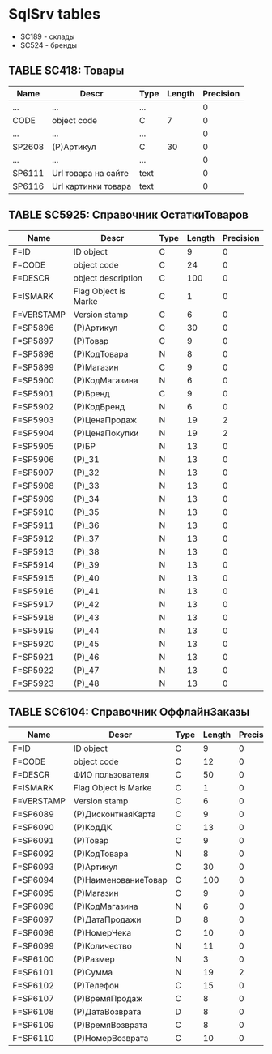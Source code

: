 # SqlSrv tables
- SC189 - склады
- SC524 - бренды

## TABLE SC418: Товары
| Name        | Descr               | Type | Length  | Precision |
| ----------- |-------------------- | ---- | ------- | --------- |
| ...         | ...                 | ...  |         | 0         |
| CODE        | object code         | C    | 7       | 0         |
| ...         | ...                 | ...  |         | 0         |
| SP2608      | (P)Артикул          | C    | 30      | 0         |
| ...         | ...                 | ...  |         | 0         |
| SP6111      | Url товара на сайте | text |         | 0         |
| SP6116      | Url картинки товара | text |         | 0         |

## TABLE SC5925: Справочник ОстаткиТоваров
| Name        | Descr               | Type | Length  | Precision |
| ----------- |-------------------- | ---- | ------- | --------- |
| F=ID        | ID object           | C    | 9       | 0         |
| F=CODE      | object code         | C    | 24      | 0         |
| F=DESCR     | object description  | C    | 100     | 0         |
| F=ISMARK    | Flag Object is Marke| C    | 1       | 0         |
| F=VERSTAMP  | Version stamp       | C    | 6       | 0         |
| F=SP5896    | (P)Артикул          | C    | 30      | 0         |
| F=SP5897    | (P)Товар            | C    | 9       | 0         |
| F=SP5898    | (P)КодТовара        | N    | 8       | 0         |
| F=SP5899    | (P)Магазин          | C    | 9       | 0         |
| F=SP5900    | (P)КодМагазина      | N    | 6       | 0         |
| F=SP5901    | (P)Бренд            | C    | 9       | 0         |
| F=SP5902    | (P)КодБренд         | N    | 6       | 0         |
| F=SP5903    | (P)ЦенаПродаж       | N    | 19      | 2         |
| F=SP5904    | (P)ЦенаПокупки      | N    | 19      | 2         |
| F=SP5905    | (P)БР               | N    | 13      | 0         |
| F=SP5906    | (P)_31              | N    | 13      | 0         |
| F=SP5907    | (P)_32              | N    | 13      | 0         |
| F=SP5908    | (P)_33              | N    | 13      | 0         |
| F=SP5909    | (P)_34              | N    | 13      | 0         |
| F=SP5910    | (P)_35              | N    | 13      | 0         |
| F=SP5911    | (P)_36              | N    | 13      | 0         |
| F=SP5912    | (P)_37              | N    | 13      | 0         |
| F=SP5913    | (P)_38              | N    | 13      | 0         |
| F=SP5914    | (P)_39              | N    | 13      | 0         |
| F=SP5915    | (P)_40              | N    | 13      | 0         |
| F=SP5916    | (P)_41              | N    | 13      | 0         |
| F=SP5917    | (P)_42              | N    | 13      | 0         |
| F=SP5918    | (P)_43              | N    | 13      | 0         |
| F=SP5919    | (P)_44              | N    | 13      | 0         |
| F=SP5920    | (P)_45              | N    | 13      | 0         |
| F=SP5921    | (P)_46              | N    | 13      | 0         |
| F=SP5922    | (P)_47              | N    | 13      | 0         |
| F=SP5923    | (P)_48              | N    | 13      | 0         |

## TABLE SC6104: Справочник ОффлайнЗаказы
| Name        | Descr                | Type | Length | Precision  |
| ----------- |--------------------- | ---- | ------ | ---------- |
| F=ID        | ID object            | C    | 9      | 0          |
| F=CODE      | object code          | C    | 12     | 0          |
| F=DESCR     | ФИО пользователя     | C    | 50     | 0          |
| F=ISMARK    | Flag Object is Marke | C    | 1      | 0          |
| F=VERSTAMP  | Version stamp        | C    | 6      | 0          |
| F=SP6089    | (P)ДисконтнаяКарта   | C    | 9      | 0          |
| F=SP6090    | (P)КодДК             | C    | 13     | 0          |
| F=SP6091    | (P)Товар             | C    | 9      | 0          |
| F=SP6092    | (P)КодТовара         | N    | 8      | 0          |
| F=SP6093    | (P)Артикул           | C    | 30     | 0          |
| F=SP6094    | (P)НаименованиеТовар | C    | 100    | 0          |
| F=SP6095    | (P)Магазин           | C    | 9      | 0          |
| F=SP6096    | (P)КодМагазина       | N    | 6      | 0          |
| F=SP6097    | (P)ДатаПродажи       | D    | 8      | 0          |
| F=SP6098    | (P)НомерЧека         | C    | 10     | 0          |
| F=SP6099    | (P)Количество        | N    | 11     | 0          |
| F=SP6100    | (P)Размер            | N    | 3      | 0          |
| F=SP6101    | (P)Сумма             | N    | 19     | 2          |
| F=SP6102    | (P)Телефон           | C    | 15     | 0          |
| F=SP6107    | (P)ВремяПродаж       | C    | 8      | 0          |
| F=SP6108    | (P)ДатаВозврата      | D    | 8      | 0          |
| F=SP6109    | (P)ВремяВозврата     | C    | 8      | 0          |
| F=SP6110    | (P)НомерВозврата     | C    | 10     | 0          |
